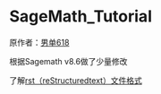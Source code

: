 # SageMath_Tutorial

原作者：[男单618](http://ai7.org/wp/html/682.html)

根据Sagemath v8.6做了少量修改

了解[rst（reStructuredtext）文件格式](http://rtfd.zoomquiet.top/docs-py3_zh/build/html/documenting/index.html)
